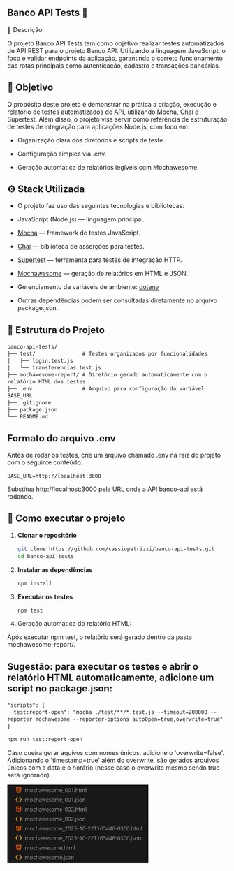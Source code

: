 ## Banco API Tests 🧪
📘 Descrição

O projeto Banco API Tests tem como objetivo realizar testes automatizados de API REST para o projeto Banco API.
Utilizando a linguagem JavaScript, o foco é validar endpoints da aplicação, garantindo o correto funcionamento das rotas principais como autenticação, cadastro e transações bancárias.

## 🎯 Objetivo

O propósito deste projeto é demonstrar na prática a criação, execução e relatório de testes automatizados de API, utilizando Mocha, Chai e Supertest.
Além disso, o projeto visa servir como referência de estruturação de testes de integração para aplicações Node.js, com foco em:

 * Organização clara dos diretórios e scripts de teste.

 * Configuração simples via .env.

 * Geração automática de relatórios legíveis com Mochawesome.

## ⚙️ Stack Utilizada

 * O projeto faz uso das seguintes tecnologias e bibliotecas:

 * JavaScript (Node.js) — linguagem principal.

 * [Mocha](https://mochajs.org/) — framework de testes JavaScript.

 * [Chai](https://www.chaijs.com/) — biblioteca de asserções para testes.

 * [Supertest](https://github.com/ladjs/supertest) — ferramenta para testes de integração HTTP.

 * [Mochawesome](https://www.npmjs.com/package/mochawesome) — geração de relatórios em HTML e JSON.
 
 * Gerenciamento de variáveis de ambiente: [dotenv](https://github.com/motdotla/dotenv) 

 * Outras dependências podem ser consultadas diretamente no arquivo package.json.

## 📂 Estrutura do Projeto
```
banco-api-tests/
├── test/               # Testes organizados por funcionalidades
│   ├── login.test.js
│   └── transferencias.test.js
├── mochawesome-report/ # Diretório gerado automaticamente com o relatório HTML dos testes
├── .env                # Arquivo para configuração da variável BASE_URL
├── .gitignore
├── package.json
└── README.md
```

## Formato do arquivo .env
Antes de rodar os testes, crie um arquivo chamado .env na raiz do projeto com o seguinte conteúdo:
```
BASE_URL=http://localhost:3000
```
Substitua http://localhost:3000 pela URL onde a API banco-api está rodando.

## 🚀 Como executar o projeto

1. **Clonar o repositório**
    ```bash
    git clone https://github.com/cassiopatrizzi/banco-api-tests.git
    cd banco-api-tests
    ```

2. **Instalar as dependências**
    ```bash
    npm install
    ```

3. **Executar os testes**
    ```bash
    npm test
    ```
4. Geração automática do relatório HTML:

Após executar npm test, o relatório será gerado dentro da pasta mochawesome-report/.
## Sugestão: para executar os testes e abrir o relatório HTML automaticamente, adicione um script no package.json:
```
"scripts": {
  test:report-open": "mocha ./test/**/*.test.js --timeout=200000 --reporter mochawesome --reporter-options autoOpen=true,overwrite=true"
}
```
```bash
npm run test:report-open
```
Caso queira gerar aquivos com nomes únicos, adicione o 'overwrite=false'. Adicionando o 'timestamp=true' além do overwrite, são gerados arquivos únicos com a data e o horário (nesse caso o overwrite mesmo sendo true será ignorado).

![alt text](mochawesome-report.png)
